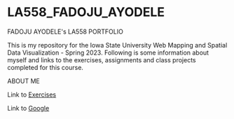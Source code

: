 # LA558_FADOJU_AYODELE

FADOJU AYODELE's LA558 PORTFOLIO

This is my repository for the Iowa State University Web Mapping and Spatial Data Visualization - Spring 2023. 
Following is some information about myself and links to the exercises, assignments and class projects completed for this course.

ABOUT ME

Link to [Exercises](Ex2b_Map.jpg)

Link to [Google](https://www.google.com)
